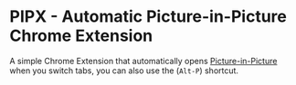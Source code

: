 # PIPX - Automatic Picture-in-Picture Chrome Extension

A simple Chrome Extension that automatically opens [Picture-in-Picture](https://wicg.github.io/picture-in-picture/) when you switch tabs, you can also use the (`Alt-P`) shortcut.
